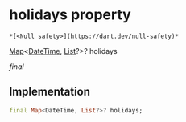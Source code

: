 


# holidays property




    *[<Null safety>](https://dart.dev/null-safety)*


[Map](https://api.flutter.dev/flutter/dart-core/Map-class.html)&lt;[DateTime](https://api.flutter.dev/flutter/dart-core/DateTime-class.html), [List](https://api.flutter.dev/flutter/dart-core/List-class.html)?>? holidays
  
_final_






## Implementation

```dart
final Map<DateTime, List?>? holidays;


```







